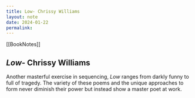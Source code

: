 ```yaml
---
title: Low- Chrissy Williams
layout: note
date: 2024-01-22
permalink:
---
```


 [[BookNotes]]

## *Low*- Chrissy Williams

Another masterful exercise in sequencing, *Low* ranges from darkly funny to full of tragedy. The variety of these poems and the unique approaches to form never diminish their power but instead show a master poet at work.
